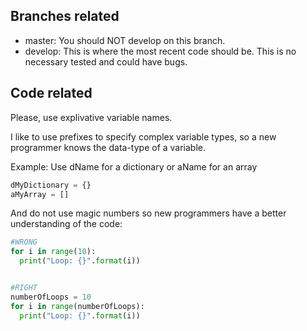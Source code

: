 ## Branches related
- master: You should NOT develop on this branch.
- develop: This is where the most recent code should be. This is no necessary tested and could have bugs.

## Code related

Please, use explivative variable names.

I like to use prefixes to specify complex variable types, so a new programmer knows the data-type of a variable.

Example:
Use dName for a dictionary or aName for an array 
```python
dMyDictionary = {}
aMyArray = []
```

And do not use magic numbers so new programmers have a better understanding of the code:
```python
#WRONG
for i in range(10):
  print("Loop: {}".format(i))


#RIGHT
numberOfLoops = 10
for i in range(numberOfLoops):
  print("Loop: {}".format(i))

```


